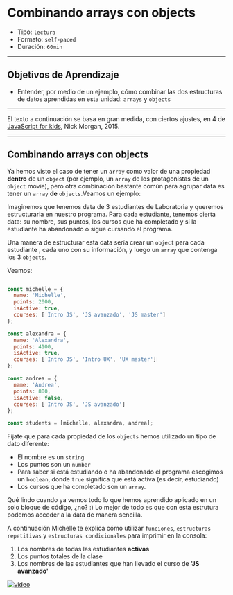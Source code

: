 # Combinando arrays con objects

- Tipo: `lectura`
- Formato: `self-paced`
- Duración: `60min`

***

## Objetivos de Aprendizaje

- Entender, por medio de un ejemplo, cómo combinar las dos estructuras de datos
  aprendidas en esta unidad: `arrays` y `objects`

***

El texto a continuación se basa en gran medida, con ciertos ajustes, en 4 de
[JavaScript for kids](http://pepa.holla.cz/wp-content/uploads/2015/11/JavaScript-for-Kids.pdf),
Nick Morgan, 2015.

***

## Combinando arrays con objects

Ya hemos visto el caso de tener un `array` como valor de una propiedad
**dentro** de un `object` (por ejemplo, un `array` de los protagonistas de un
`object` movie), pero otra combinación bastante común para agrupar data es
tener un `array` **de** `objects`.Veamos un ejemplo:

Imaginemos que tenemos data de 3 estudiantes de Laboratoria y queremos
estructurarla en nuestro programa. Para cada estudiante, tenemos cierta data: su
 nombre, sus puntos, los cursos que ha completado y si la estudiante ha
abandonado o sigue cursando el programa.

Una manera de estructurar esta data sería crear un `object` para cada estudiante
, cada uno con su información, y luego un `array` que contenga los 3 `objects`.

Veamos:

```js

const michelle = {
  name: 'Michelle',
  points: 2000,
  isActive: true,
  courses: ['Intro JS', 'JS avanzado', 'JS master']
};

const alexandra = {
  name: 'Alexandra',
  points: 4100,
  isActive: true,
  courses: ['Intro JS', 'Intro UX', 'UX master']
};

const andrea = {
  name: 'Andrea',
  points: 800,
  isActive: false,
  courses: ['Intro JS', 'JS avanzado']
};

const students = [michelle, alexandra, andrea];

```

Fíjate que para cada propiedad de los `objects` hemos utilizado un tipo de dato
diferente:

- El nombre es un `string`
- Los puntos son un `number`
- Para saber si está estudiando o ha abandonado el programa escogimos un
  `boolean`, donde `true` significa que está activa (es decir, estudiando)
- Los cursos que ha completado son un `array`.

Qué lindo cuando ya vemos todo lo que hemos aprendido aplicado en un solo bloque
de código, ¿no? :) Lo mejor de todo es que con esta estrutura podemos acceder a
la data de manera sencilla.

A continuación Michelle te explica cómo utilizar `funciones`, `estructuras
repetitivas` y `estructuras condicionales` para imprimir en la consola:

1. Los nombres de todas las estudiantes **activas**
2. Los puntos totales de la clase
3. Los nombres de las estudiantes que han llevado el curso de **'JS avanzado'**

[![video](https://img.youtube.com/vi/M4vXJ62IIlI/0.jpg)](https://www.youtube.com/watch?v=M4vXJ62IIlI)
